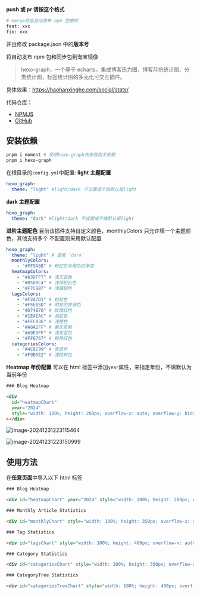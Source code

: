 **push 或 pr 请按这个格式**

```bash
# merge将会自动发布 npm 包格式
feat: xxx
fix: xxx
```

并且修改 package.json 中的**版本号**

将自动发布 npm 包和同步包到淘宝镜像

> hexo-graph，一个基于 echarts，集成博客热力图，博客月份统计图，分类统计图，标签统计图的多元化可交互插件。

具体效果：https://haohanxinghe.com/social/stats/

代码仓库：

- [NPMJS](https://www.npmjs.com/package/hexo-graph?activeTab=readme)
- [GitHub](https://github.com/codepzj/hexo-graph)

## 安装依赖

```bash
pnpm i moment # 使用hexo-graph先安装相关依赖
pnpm i hexo-graph
```

在根目录的`config.yml`中配置:
**light 主题配置**

```yaml
hexo_graph:
  theme: "light" #light/dark 不设置或不填默认是light
```

**dark 主题配置**

```yaml
hexo_graph:
  theme: "dark" #light/dark 不设置或不填默认是light
```

**进阶主题配色**
目前该插件支持自定义颜色，monthlyColors 只允许填一个主题颜色，其他支持多个
不配置则采用默认配置

```yaml
hexo_graph:
  theme: "light" # 或者 'dark'
  monthlyColors:
    - "#FF9A8B" # 粉红色与橙色的渐变
  heatmapColors:
    - "#A3DFF7" # 浅天蓝色
    - "#B5D8C4" # 浅绿松石色
    - "#F7C9B7" # 浅珊瑚色
  tagsColors:
    - "#F2A7D1" # 粉紫色
    - "#F5E05D" # 明亮的黄绿色
    - "#D74B76" # 玫瑰红色
    - "#1EAEAC" # 湖蓝色
    - "#FFC836" # 浅橙色
    - "#A8A2FF" # 薰衣草紫
    - "#A9E9FF" # 浅天蓝色
    - "#FF6767" # 鲜艳红色
  categoriesColors:
    - "#4C8C99" # 青蓝色
    - "#F9B5E2" # 浅桃粉色
```

**Heatmap 年份配置**
可以在 html 标签中添加`year`属性，来指定年份，不填默认为当前年份

```html
### Blog Heatmap

<div
  id="heatmapChart"
  year="2024"
  style="width: 100%; height: 200px; overflow-x: auto; overflow-y: hidden; border-radius: 10px; padding: 10px;box-shadow: 0 2px 10px rgba(0, 0, 0, 0.1);"
></div>
```

![image-20241231223115464](https://image.codepzj.cn/image/202412312231916.png)

![image-20241231223150999](https://image.codepzj.cn/image/202412312231480.png)

## 使用方法

在**任意页面**中导入以下 html 标签

```html
### Blog Heatmap

<div id="heatmapChart" year="2024" style="width: 100%; height: 200px; overflow-x: auto; overflow-y: hidden; border-radius: 10px; padding: 10px;box-shadow: 0 2px 10px rgba(0, 0, 0, 0.1);"></div>

### Monthly Article Statistics

<div id="monthlyChart" style="width: 100%; height: 350px; overflow-x: auto; overflow-y: hidden; border-radius: 10px; padding: 10px;box-shadow: 0 2px 10px rgba(0, 0, 0, 0.1);"></div>

### Tag Statistics

<div id="tagsChart" style="width: 100%; height: 400px; overflow-x: auto; overflow-y: hidden; border-radius: 10px; padding: 10px;box-shadow: 0 2px 10px rgba(0, 0, 0, 0.1);"></div>

### Category Statistics

<div id="categoriesChart" style="width: 100%; height: 350px; overflow-x: auto; overflow-y: hidden; border-radius: 10px; padding: 10px;box-shadow: 0 2px 10px rgba(0, 0, 0, 0.1);"></div>

### CategoryTree Statistics

<div id="categoriesTreeChart" style="width: 100%; height: 400px; overflow-x: auto; overflow-y: hidden; border-radius: 10px; padding: 10px;box-shadow: 0 2px 10px rgba(0, 0, 0, 0.1);"></div>
```